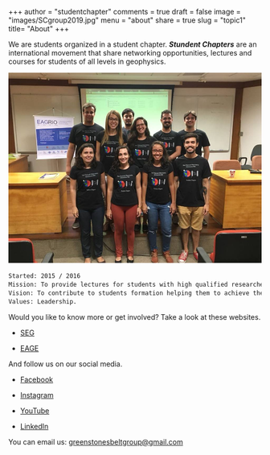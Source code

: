 +++
author = "studentchapter"
comments = true
draft = false
image = "images/SCgroup2019.jpg"
menu = "about"
share = true
slug = "topic1"
title= "About"
+++

We are students organized in a student chapter. ***Stundent Chapters*** are an international movement that share networking opportunities, lectures and courses for students of all levels in geophysics. 

![The National Observatory Green Stone Belt](images/SCgroup2019.jpg)

```bash
Started: 2015 / 2016
Mission: To provide lectures for students with high qualified researchers and professionals among all fields of geophysics.
Vision: To contribute to students formation helping them to achieve their professional goals. 
Values: Leadership. 
```

Would you like to know more or get involved? Take a look at these websites.

* [SEG](https://seg.org/Education/Student-Early-Career/Student-Chapters/Student-Chapter-Details)

* [EAGE](https://www.eage.org/en/about-eage/local-chapters)

And follow us on our social media.

* [Facebook](https://www.facebook.com/ONcapituloestudantil/?eid=ARADDmvXWpfzlAz8fuinnxkbqLosZyMj8Ev9vGS1p1r_GXLO6SSjefbD0Vyy7BIiTj6v8iP_nzBIISIg)

* [Instagram](https://instagram.com/oncapituloestudantil?igshid=4utqmi98fmsf)

* [YouTube](https://www.youtube.com/channel/UCMMoLqi2N2NDKXP9b-nkjFw)

* [LinkedIn](https://www.linkedin.com/in/oncapituloestudantil)


You can email us: greenstonesbeltgroup@gmail.com

